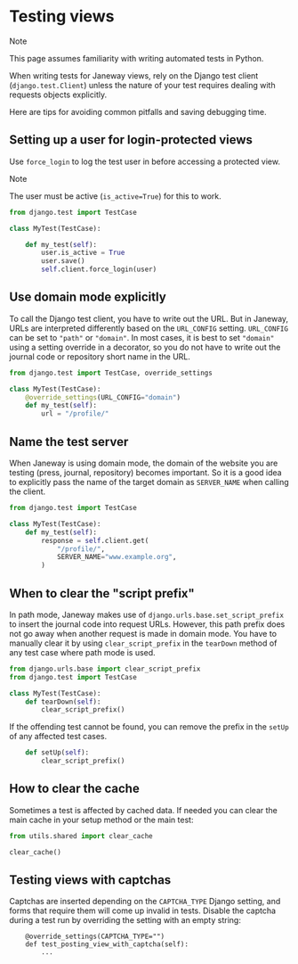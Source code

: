 # Testing views

> [!NOTE]
> This page assumes familiarity with writing automated tests in Python.

When writing tests for Janeway views, rely on the Django test client (`django.test.Client`) unless the nature of your test requires dealing with requests objects explicitly.

Here are tips for avoiding common pitfalls and saving debugging time.

## Setting up a user for login-protected views

Use `force_login` to log the test user in before accessing a protected view.

> [!NOTE]
> The user must be active (`is_active=True`) for this to work.

```py
from django.test import TestCase

class MyTest(TestCase):

    def my_test(self):
        user.is_active = True
        user.save()
        self.client.force_login(user)
```

## Use domain mode explicitly

To call the Django test client, you have to write out the URL. But in Janeway, URLs are interpreted differently based on the `URL_CONFIG` setting. `URL_CONFIG` can be set to `"path"` or `"domain"`. In most cases, it is best to set `"domain"` using a setting override in a decorator, so you do not have to write out the journal code or repository short name in the URL.

```py
from django.test import TestCase, override_settings

class MyTest(TestCase):
    @override_settings(URL_CONFIG="domain")
    def my_test(self):
        url = "/profile/"
```

## Name the test server

When Janeway is using domain mode, the domain of the website you are testing (press, journal, repository) becomes important. So it is a good idea to explicitly pass the name of the target domain as `SERVER_NAME` when calling the client.

```py
from django.test import TestCase

class MyTest(TestCase):
    def my_test(self):
        response = self.client.get(
            "/profile/",
            SERVER_NAME="www.example.org",
        )
```

## When to clear the "script prefix"

In path mode, Janeway makes use of `django.urls.base.set_script_prefix` to insert the journal code into request URLs. However, this path prefix does not go away when another request is made in domain mode. You have to manually clear it by using `clear_script_prefix` in the `tearDown` method of any test case where path mode is used.

```py
from django.urls.base import clear_script_prefix
from django.test import TestCase

class MyTest(TestCase):
    def tearDown(self):
        clear_script_prefix()
```

If the offending test cannot be found, you can remove the prefix in the `setUp` of any affected test cases.

```py
    def setUp(self):
        clear_script_prefix()
```

## How to clear the cache

Sometimes a test is affected by cached data. If needed you can clear the main
cache in your setup method or the main test:

```py
from utils.shared import clear_cache

clear_cache()
```

## Testing views with captchas

Captchas are inserted depending on the `CAPTCHA_TYPE` Django setting, and forms that require them will come up invalid in tests. Disable the captcha during a test run by overriding the setting with an empty string:

```
    @override_settings(CAPTCHA_TYPE="")
    def test_posting_view_with_captcha(self):
        ...
```
